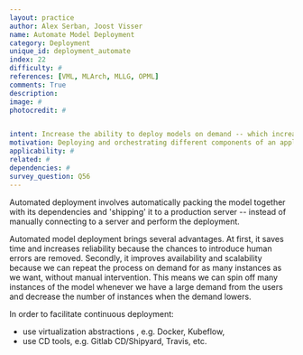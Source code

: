 ```yaml
---
layout: practice
author: Alex Serban, Joost Visser
name: Automate Model Deployment
category: Deployment
unique_id: deployment_automate
index: 22
difficulty: #
references: [VML, MLArch, MLLG, OPML]
comments: True
description:
image: #
photocredit: #


intent: Increase the ability to deploy models on demand -- which increases availability and scalability. #
motivation: Deploying and orchestrating different components of an application can be a tedious task. Instead of manually packaging and delivering models and in order to avoid manual interventions or errors, we can automate this task. #
applicability: #
related: #
dependencies: #
survey_question: Q56
---
```


Automated deployment involves automatically packing the model together with its dependencies and 'shipping' it to a production server -- instead of manually connecting to a server and perform the deployment.

Automated model deployment brings several advantages. At first, it saves time and increases reliability because the chances to introduce human errors are removed.
Secondly, it improves availability and scalability because we can repeat the process on demand for as many instances as we want, without manual intervention.
This means we can spin off many instances of the model whenever we have a large demand from the users and decrease the number of instances when the demand lowers.


In order to facilitate continuous deployment:
- use virtualization abstractions , e.g. Docker, Kubeflow,
- use CD tools, e.g. Gitlab CD/Shipyard, Travis, etc.